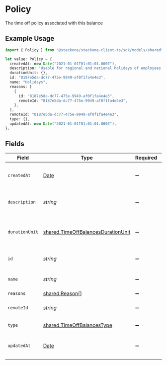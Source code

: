 # Policy

The time off policy associated with this balance

## Example Usage

```typescript
import { Policy } from "@stackone/stackone-client-ts/sdk/models/shared";

let value: Policy = {
  createdAt: new Date("2021-01-01T01:01:01.000Z"),
  description: "Usable for regional and national holidays of employees.",
  durationUnit: {},
  id: "8187e5da-dc77-475e-9949-af0f1fa4e4e3",
  name: "Holidays",
  reasons: [
    {
      id: "8187e5da-dc77-475e-9949-af0f1fa4e4e3",
      remoteId: "8187e5da-dc77-475e-9949-af0f1fa4e4e3",
    },
  ],
  remoteId: "8187e5da-dc77-475e-9949-af0f1fa4e4e3",
  type: {},
  updatedAt: new Date("2021-01-01T01:01:01.000Z"),
};
```

## Fields

| Field                                                                                           | Type                                                                                            | Required                                                                                        | Description                                                                                     | Example                                                                                         |
| ----------------------------------------------------------------------------------------------- | ----------------------------------------------------------------------------------------------- | ----------------------------------------------------------------------------------------------- | ----------------------------------------------------------------------------------------------- | ----------------------------------------------------------------------------------------------- |
| `createdAt`                                                                                     | [Date](https://developer.mozilla.org/en-US/docs/Web/JavaScript/Reference/Global_Objects/Date)   | :heavy_minus_sign:                                                                              | The created_at date of this policy                                                              | 2021-01-01T01:01:01.000Z                                                                        |
| `description`                                                                                   | *string*                                                                                        | :heavy_minus_sign:                                                                              | The description of this policy                                                                  | Usable for regional and national holidays of employees.                                         |
| `durationUnit`                                                                                  | [shared.TimeOffBalancesDurationUnit](../../../sdk/models/shared/timeoffbalancesdurationunit.md) | :heavy_minus_sign:                                                                              | The duration unit of the current policy                                                         | hours                                                                                           |
| `id`                                                                                            | *string*                                                                                        | :heavy_minus_sign:                                                                              | Unique identifier                                                                               | 8187e5da-dc77-475e-9949-af0f1fa4e4e3                                                            |
| `name`                                                                                          | *string*                                                                                        | :heavy_minus_sign:                                                                              | The name of this policy                                                                         | Holidays                                                                                        |
| `reasons`                                                                                       | [shared.Reason](../../../sdk/models/shared/reason.md)[]                                         | :heavy_minus_sign:                                                                              | N/A                                                                                             |                                                                                                 |
| `remoteId`                                                                                      | *string*                                                                                        | :heavy_minus_sign:                                                                              | Provider's unique identifier                                                                    | 8187e5da-dc77-475e-9949-af0f1fa4e4e3                                                            |
| `type`                                                                                          | [shared.TimeOffBalancesType](../../../sdk/models/shared/timeoffbalancestype.md)                 | :heavy_minus_sign:                                                                              | The type of this policy                                                                         | holiday                                                                                         |
| `updatedAt`                                                                                     | [Date](https://developer.mozilla.org/en-US/docs/Web/JavaScript/Reference/Global_Objects/Date)   | :heavy_minus_sign:                                                                              | The updated_at date of this policy                                                              | 2021-01-01T01:01:01.000Z                                                                        |